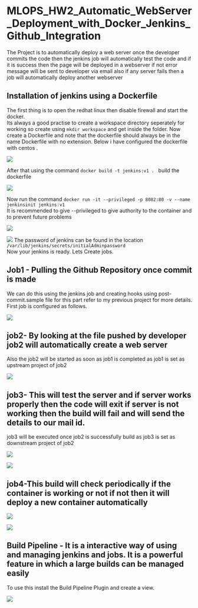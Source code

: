 # MLOPS_HW2_Automatic_WebServer_Deployment_with_Docker_Jenkins_Github_Integration
The Project is to automatically deploy a web server once the developer commits the code then the jenkins job will automatically test the code and if it is success then the page will be deployed in a webserver if not error message will be sent to developer via email also if any server fails then a job will automatically deploy another webserver
## Installation of jenkins using a Dockerfile
The first thing is to open the redhat linux then disable firewall and start the docker.                                                 
Its always a good practise to create a workspace directory seperately for working so create using  ```mkdir workspace``` and get inside the folder. Now create a Dockerfile and note that the dockerfile should always be in the name Dockerfile with no extension. Below i have configured the dockerfile with centos .

![](Images/dockerfile.png)

After that using the command ```docker build -t jenkins:v1 . ``` build the dockerfile

![](Images/dockerfile%20build.png)

Now run the command ```docker run -it --privileged -p 8082:80 -v --name jenkinsinit jenkins:v1 ```                                     
It is recommended to give --privileged to give authority to the container and to prevent future problems

![](Images/jenkins%20success.png)

![](Images/jenkins%20started.png)
The password of jenkins can be found in the location ```/var/lib/jenkins/secrets/initialAdminpassword```                              
Now your jenkins is ready. Lets Create jobs.

## Job1 - Pulling the Github Repository once commit is made
We can do this using the jenkins job and creating hooks using post-commit.sample file for this part refer to my previous project for more details. First job is configured as follows.

![](Images/job1_conf.png)

## job2- By looking at the file pushed by developer job2 will automatically create a web server
Also the job2 will be started as soon as job1 is completed as job1 is set as upstream project of job2

![](Images/job2_conf.png)

## job3- This will test the server and if server works properly then the code will exit if server is not working then the build will fail and will send the details to our mail id.
job3 will be executed once job2 is successfully build as job3 is set as downstream project of job2

![](Images/job3_conf.png)

![](Images/job3_conf2.png)

## job4-This build will check periodically if the container is working or not if not then it will deploy a new container automatically

![](Images/job4_conf1.png)

![](Images/job4_conf2.png)

## Build Pipeline - It is a interactive way of using and managing jenkins and jobs. It is a powerful feature in which a large builds can be managed easily
To use this install the Build Pipeline Plugin and create a view.

![](Images/build_pipeline.png)
